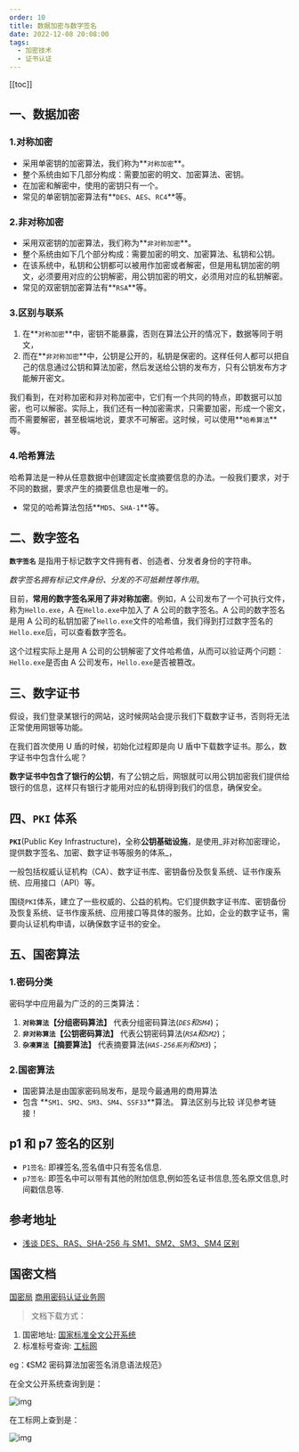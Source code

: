```yaml
---
order: 10
title: 数据加密与数字签名
date: 2022-12-08 20:08:00
tags: 
  - 加密技术
  - 证书认证
---
```


<!-- more -->
[[toc]]

## 一、数据加密

### 1.对称加密

- 采用单密钥的加密算法，我们称为**`对称加密`**。
- 整个系统由如下几部分构成：需要加密的明文、加密算法、密钥。
- 在加密和解密中，使用的密钥只有一个。
- 常见的单密钥加密算法有**`DES`、`AES`、`RC4`**等。

### 2.非对称加密

- 采用双密钥的加密算法，我们称为**`非对称加密`**。
- 整个系统由如下几个部分构成：需要加密的明文、加密算法、私钥和公钥。
- 在该系统中，私钥和公钥都可以被用作加密或者解密，但是用私钥加密的明文，必须要用对应的公钥解密，用公钥加密的明文，必须用对应的私钥解密。
- 常见的双密钥加密算法有**`RSA`**等。

### 3.区别与联系

1. 在**`对称加密`**中，密钥不能暴露，否则在算法公开的情况下，数据等同于明文，
2. 而在**`非对称加密`**中，公钥是公开的，私钥是保密的。这样任何人都可以把自己的信息通过公钥和算法加密，然后发送给公钥的发布方，只有公钥发布方才能解开密文。

我们看到，在对称加密和非对称加密中，它们有一个共同的特点，即数据可以加密，也可以解密。实际上，我们还有一种加密需求，只需要加密，形成一个密文，而不需要解密，甚至极端地说，要求不可解密。这时候，可以使用**`哈希算法`**等。

### 4.哈希算法

哈希算法是一种从任意数据中创建固定长度摘要信息的办法。一般我们要求，对于不同的数据，要求产生的摘要信息也是唯一的。

- 常见的哈希算法包括**`MD5`、`SHA-1`**等。

## 二、数字签名

**`数字签名`** 是指用于标记数字文件拥有者、创造者、分发者身份的字符串。

_数字签名拥有标记文件身份、分发的不可抵赖性等作用_。

目前，**常用的数字签名采用了非对称加密**。例如，A 公司发布了一个可执行文件，称为`Hello.exe`，A 在`Hello.exe`中加入了 A 公司的数字签名。A 公司的数字签名是用 A 公司的私钥加密了`Hello.exe`文件的哈希值，我们得到打过数字签名的`Hello.exe`后，可以查看数字签名。

这个过程实际上是用 A 公司的公钥解密了文件哈希值，从而可以验证两个问题：`Hello.exe`是否由 A 公司发布，`Hello.exe`是否被篡改。

## 三、数字证书

假设，我们登录某银行的网站，这时候网站会提示我们下载数字证书，否则将无法正常使用网银等功能。

在我们首次使用 U 盾的时候，初始化过程即是向 U 盾中下载数字证书。那么，数字证书中包含什么呢？

**数字证书中包含了银行的公钥**，有了公钥之后，网银就可以用公钥加密我们提供给银行的信息，这样只有银行才能用对应的私钥得到我们的信息，确保安全。

## 四、`PKI` 体系

**`PKI`**(Public Key Infrastructure)，全称**公钥基础设施**，是使用_非对称加密理论，提供数字签名、加密、数字证书等服务的体系_，

一般包括权威认证机构（CA）、数字证书库、密钥备份及恢复系统、证书作废系统、应用接口（API）等。

围绕`PKI`体系，建立了一些权威的、公益的机构。它们提供数字证书库、密钥备份及恢复系统、证书作废系统、应用接口等具体的服务。比如，企业的数字证书，需要向认证机构申请，以确保数字证书的安全。

## 五、国密算法

### 1.密码分类

密码学中应用最为广泛的的三类算法：

1. **`对称算法`【分组密码算法】** 代表分组密码算法(_`DES`和`SM4`_)；
2. **`非对称算法`【公钥密码算法】** 代表公钥密码算法(_`RSA`和`SM2`_)；
3. **`杂凑算法`【摘要算法】** 代表摘要算法(_`HAS-256系列`和`SM3`_)；

### 2.国密算法

- 国密算法是由国家密码局发布，是现今最通用的商用算法
- 包含 **`SM1`、`SM2`、`SM3`、`SM4`、`SSF33`**算法。
  算法区别与比较 详见参考链接！

## p1 和 p7 签名的区别

- `P1签名`: 即裸签名,签名值中只有签名信息.
- `p7签名`: 即签名中可以带有其他的附加信息,例如签名证书信息,签名原文信息,时间戳信息等.

## 参考地址

- [浅谈 DES、RAS、SHA-256 与 SM1、SM2、SM3、SM4 区别](https://blog.csdn.net/jambeau/article/details/99761661)

## 国密文档

[国密局](https://sca.gov.cn/sca/index.shtml)
[商用密码认证业务网](http://service.scctc.org.cn/download/other/passwordproduct/list-c18.html)

> 文档下载方式：

1. 国密地址: [国家标准全文公开系统](http://openstd.samr.gov.cn/)
2. 标准标号查询: [工标网](http://www.csres.com/)

eg：《SM2 密码算法加密签名消息语法规范》

在全文公开系统查询到是：

![img](https://img2020.cnblogs.com/blog/727485/202107/727485-20210722112719321-1021243829.png)

在工标网上查到是：

![img](https://img2020.cnblogs.com/blog/727485/202107/727485-20210722112757901-1305016382.png)
